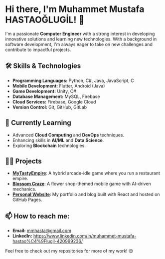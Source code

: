 # Hi there, I'm Muhammet Mustafa HASTAOĞLUGİL! 👋

I'm a passionate **Computer Engineer** with a strong interest in developing innovative solutions and learning new technologies. With a background in software development, I'm always eager to take on new challenges and contribute to impactful projects.

## 🛠 Skills & Technologies
- **Programming Languages:** Python, C#, Java, JavaScript, C
- **Mobile Development:** Flutter, Android (Java)
- **Game Development:** Unity, C#
- **Database Management:** MySQL, Firebase
- **Cloud Services:** Firebase, Google Cloud
- **Version Control:** Git, GitHub, GitLab

## 🌱 Currently Learning
- Advanced **Cloud Computing** and **DevOps** techniques.
- Enhancing skills in **AI/ML** and **Data Science**.
- Exploring **Blockchain** technologies.

## 👨‍💻 Projects
- [**MyTastyEmpire**](https://github.com/username/mytastyempire): A hybrid arcade-idle game where you run a restaurant empire.
- [**Blossom Craze**](https://github.com/username/blossomcraze): A flower shop-themed mobile game with AI-driven mechanics.
- [**Personal Website**](https://github.com/username/personal-website): My portfolio and blog built with React and hosted on GitHub Pages.

## 📫 How to reach me:
- **Email:** mmhasta@gmail.com
- **LinkedIn:** https://www.linkedin.com/in/muhammet-mustafa-hastao%C4%9Flugil-420999236/

Feel free to check out my repositories for more of my work! 😊
